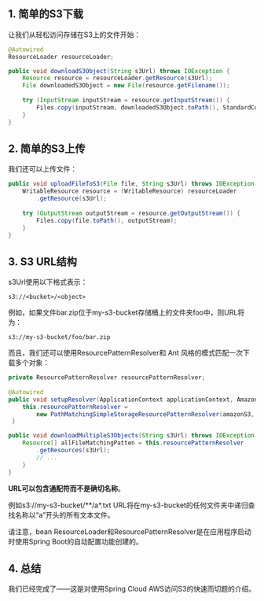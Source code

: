## 1. 简单的S3下载

让我们从轻松访问存储在S3上的文件开始：

```java
@Autowired
ResourceLoader resourceLoader;

public void downloadS3Object(String s3Url) throws IOException {
    Resource resource = resourceLoader.getResource(s3Url);
    File downloadedS3Object = new File(resource.getFilename());
 
    try (InputStream inputStream = resource.getInputStream()) {
        Files.copy(inputStream, downloadedS3Object.toPath(), StandardCopyOption.REPLACE_EXISTING);
    }
}
```

## 2. 简单的S3上传

我们还可以上传文件：

```java
public void uploadFileToS3(File file, String s3Url) throws IOException {
    WritableResource resource = (WritableResource) resourceLoader
        .getResource(s3Url);
 
    try (OutputStream outputStream = resource.getOutputStream()) {
        Files.copy(file.toPath(), outputStream);
    }
}
```

## 3. S3 URL结构

s3Url使用以下格式表示：

```shell
s3://<bucket>/<object>
```

例如，如果文件bar.zip位于my-s3-bucket存储桶上的文件夹foo中，则URL将为：

```shell
s3://my-s3-bucket/foo/bar.zip
```

而且，我们还可以使用ResourcePatternResolver和 Ant 风格的模式匹配一次下载多个对象：

```java
private ResourcePatternResolver resourcePatternResolver;
 
@Autowired
public void setupResolver(ApplicationContext applicationContext, AmazonS3 amazonS3) {
    this.resourcePatternResolver = 
        new PathMatchingSimpleStorageResourcePatternResolver(amazonS3, applicationContext);
 }

public void downloadMultipleS3Objects(String s3Url) throws IOException {
    Resource[] allFileMatchingPatten = this.resourcePatternResolver
        .getResources(s3Url);
        // ...
    }
}
```

**URL可以包含通配符而不是确切名称**。

例如s3://my-s3-bucket/\*\*/a\*.txt URL将在my-s3-bucket的任何文件夹中递归查找名称以“a”开头的所有文本文件。

请注意，bean ResourceLoader和ResourcePatternResolver是在应用程序启动时使用Spring Boot的自动配置功能创建的。

## 4. 总结

我们已经完成了——这是对使用Spring Cloud AWS访问S3的快速而切题的介绍。